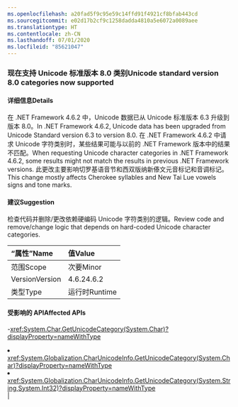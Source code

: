 ```yaml
---
ms.openlocfilehash: a20fad5f9c95e59c14ffd91f4921cf8bfab443cd
ms.sourcegitcommit: e02d17b2cf9c1258dadda4810a5e6072a0089aee
ms.translationtype: HT
ms.contentlocale: zh-CN
ms.lasthandoff: 07/01/2020
ms.locfileid: "85621047"
---
```

### <a name="unicode-standard-version-80-categories-now-supported"></a><span data-ttu-id="eaa87-101">现在支持 Unicode 标准版本 8.0 类别</span><span class="sxs-lookup"><span data-stu-id="eaa87-101">Unicode standard version 8.0 categories now supported</span></span>

#### <a name="details"></a><span data-ttu-id="eaa87-102">详细信息</span><span class="sxs-lookup"><span data-stu-id="eaa87-102">Details</span></span>

<span data-ttu-id="eaa87-103">在 .NET Framework 4.6.2 中，Unicode 数据已从 Unicode 标准版本 6.3 升级到版本 8.0。</span><span class="sxs-lookup"><span data-stu-id="eaa87-103">In .NET Framework 4.6.2, Unicode data has been upgraded from Unicode Standard version 6.3 to version 8.0.</span></span>  <span data-ttu-id="eaa87-104">在 .NET Framework 4.6.2 中请求 Unicode 字符类别时，某些结果可能与以前的 .NET Framework 版本中的结果不匹配。</span><span class="sxs-lookup"><span data-stu-id="eaa87-104">When requesting Unicode character categories in .NET Framework 4.6.2, some results might not match the results in previous .NET Framework versions.</span></span>  <span data-ttu-id="eaa87-105">此更改主要影响切罗基语音节和西双版纳新傣文元音标记和音调标记。</span><span class="sxs-lookup"><span data-stu-id="eaa87-105">This change mostly affects Cherokee syllables and New Tai Lue vowels signs and tone marks.</span></span>

#### <a name="suggestion"></a><span data-ttu-id="eaa87-106">建议</span><span class="sxs-lookup"><span data-stu-id="eaa87-106">Suggestion</span></span>

<span data-ttu-id="eaa87-107">检查代码并删除/更改依赖硬编码 Unicode 字符类别的逻辑。</span><span class="sxs-lookup"><span data-stu-id="eaa87-107">Review code and remove/change logic that depends on hard-coded Unicode character categories.</span></span>

| <span data-ttu-id="eaa87-108">“属性”</span><span class="sxs-lookup"><span data-stu-id="eaa87-108">Name</span></span>    | <span data-ttu-id="eaa87-109">值</span><span class="sxs-lookup"><span data-stu-id="eaa87-109">Value</span></span>       |
|:--------|:------------|
| <span data-ttu-id="eaa87-110">范围</span><span class="sxs-lookup"><span data-stu-id="eaa87-110">Scope</span></span>   |<span data-ttu-id="eaa87-111">次要</span><span class="sxs-lookup"><span data-stu-id="eaa87-111">Minor</span></span>|
|<span data-ttu-id="eaa87-112">Version</span><span class="sxs-lookup"><span data-stu-id="eaa87-112">Version</span></span>|<span data-ttu-id="eaa87-113">4.6.2</span><span class="sxs-lookup"><span data-stu-id="eaa87-113">4.6.2</span></span>|
|<span data-ttu-id="eaa87-114">类型</span><span class="sxs-lookup"><span data-stu-id="eaa87-114">Type</span></span>|<span data-ttu-id="eaa87-115">运行时</span><span class="sxs-lookup"><span data-stu-id="eaa87-115">Runtime</span></span>

#### <a name="affected-apis"></a><span data-ttu-id="eaa87-116">受影响的 API</span><span class="sxs-lookup"><span data-stu-id="eaa87-116">Affected APIs</span></span>

-<xref:System.Char.GetUnicodeCategory(System.Char)?displayProperty=nameWithType></li><li><xref:System.Globalization.CharUnicodeInfo.GetUnicodeCategory(System.Char)?displayProperty=nameWithType></li><li><xref:System.Globalization.CharUnicodeInfo.GetUnicodeCategory(System.String,System.Int32)?displayProperty=nameWithType></li></ul>|

